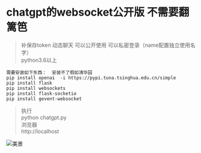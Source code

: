 # chatgpt的websocket公开版   不需要翻篱笆 
>补保存token   动态聊天 
>可以公开使用   可以私密登录（name配置独立使用名字）  
>python3.6以上  

`需要安装如下东西：  安装不了假如清华园`  
`pip install openai  -i https://pypi.tuna.tsinghua.edu.cn/simple`  
`pip install flask`  
`pip install websockets`  
`pip install flask-socketio`  
`pip install gevent-websocket` 
>执行  
python chatgpt.py  
浏览器  
http://localhost  

![美景](https://github.com/fly2014/chatgptpython/blob/master/static/nmlgb.jpg)
